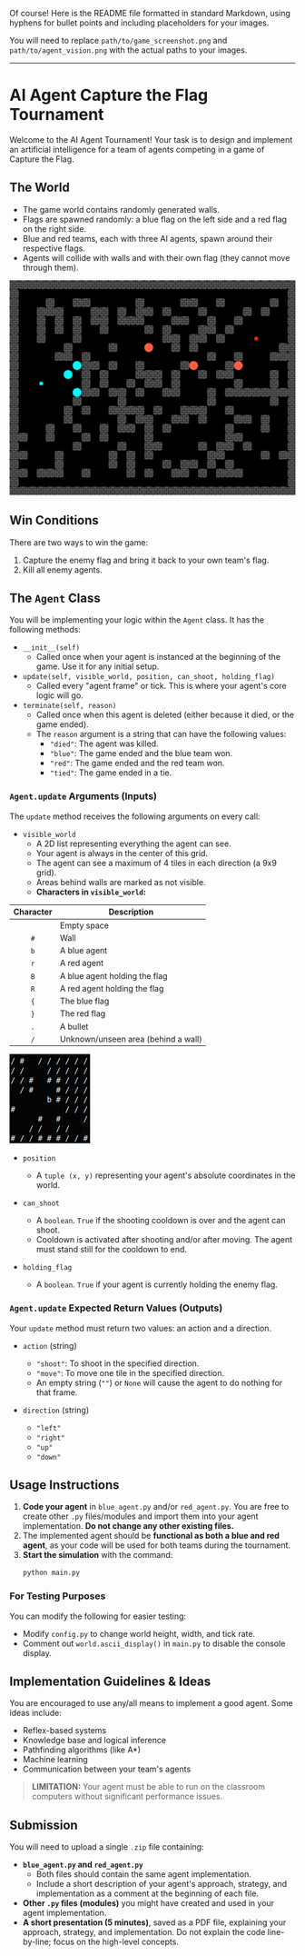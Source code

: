 Of course! Here is the README file formatted in standard Markdown, using hyphens for bullet points and including placeholders for your images.

You will need to replace `path/to/game_screenshot.png` and `path/to/agent_vision.png` with the actual paths to your images.

---

# AI Agent Capture the Flag Tournament

Welcome to the AI Agent Tournament! Your task is to design and implement an artificial intelligence for a team of agents competing in a game of Capture the Flag.

## The World

-   The game world contains randomly generated walls.
-   Flags are spawned randomly: a blue flag on the left side and a red flag on the right side.
-   Blue and red teams, each with three AI agents, spawn around their respective flags.
-   Agents will collide with walls and with their own flag (they cannot move through them).

![A screenshot of the game in progress, showing blue and red agents, flags, and walls.](game_screenshot.png)

## Win Conditions

There are two ways to win the game:
1.  Capture the enemy flag and bring it back to your own team's flag.
2.  Kill all enemy agents.

## The `Agent` Class

You will be implementing your logic within the `Agent` class. It has the following methods:

-   `__init__(self)`
    -   Called once when your agent is instanced at the beginning of the game. Use it for any initial setup.
-   `update(self, visible_world, position, can_shoot, holding_flag)`
    -   Called every "agent frame" or tick. This is where your agent's core logic will go.
-   `terminate(self, reason)`
    -   Called once when this agent is deleted (either because it died, or the game ended).
    -   The `reason` argument is a string that can have the following values:
        -   `"died"`: The agent was killed.
        -   `"blue"`: The game ended and the blue team won.
        -   `"red"`: The game ended and the red team won.
        -   `"tied"`: The game ended in a tie.

### `Agent.update` Arguments (Inputs)

The `update` method receives the following arguments on every call:

-   `visible_world`
    -   A 2D list representing everything the agent can see.
    -   Your agent is always in the center of this grid.
    -   The agent can see a maximum of 4 tiles in each direction (a 9x9 grid).
    -   Areas behind walls are marked as not visible.
    -   **Characters in `visible_world`:**

| Character | Description |
| :---: | --- |
| ` ` | Empty space |
| `#` | Wall |
| `b` | A blue agent |
| `r` | A red agent |
| `B` | A blue agent holding the flag |
| `R` | A red agent holding the flag |
| `{` | The blue flag |
| `}` | The red flag |
| `.` | A bullet |
| `/` | Unknown/unseen area (behind a wall) |

![An example of the 9x9 ASCII grid that an agent sees.](agent_vision.png)

-   `position`
    -   A `tuple (x, y)` representing your agent's absolute coordinates in the world.

-   `can_shoot`
    -   A `boolean`. `True` if the shooting cooldown is over and the agent can shoot.
    -   Cooldown is activated after shooting and/or after moving. The agent must stand still for the cooldown to end.

-   `holding_flag`
    -   A `boolean`. `True` if your agent is currently holding the enemy flag.

### `Agent.update` Expected Return Values (Outputs)

Your `update` method must return two values: an action and a direction.

-   `action` (string)
    -   `"shoot"`: To shoot in the specified direction.
    -   `"move"`: To move one tile in the specified direction.
    -   An empty string (`""`) or `None` will cause the agent to do nothing for that frame.

-   `direction` (string)
    -   `"left"`
    -   `"right"`
    -   `"up"`
    -   `"down"`

## Usage Instructions

1.  **Code your agent** in `blue_agent.py` and/or `red_agent.py`. You are free to create other `.py` files/modules and import them into your agent implementation. **Do not change any other existing files.**
2.  The implemented agent should be **functional as both a blue and red agent**, as your code will be used for both teams during the tournament.
3.  **Start the simulation** with the command:
    ```bash
    python main.py
    ```

### For Testing Purposes

You can modify the following for easier testing:
-   Modify `config.py` to change world height, width, and tick rate.
-   Comment out `world.ascii_display()` in `main.py` to disable the console display.

## Implementation Guidelines & Ideas

You are encouraged to use any/all means to implement a good agent. Some ideas include:
-   Reflex-based systems
-   Knowledge base and logical inference
-   Pathfinding algorithms (like A*)
-   Machine learning
-   Communication between your team's agents

> **LIMITATION:** Your agent must be able to run on the classroom computers without significant performance issues.

## Submission

You will need to upload a single `.zip` file containing:

-   **`blue_agent.py` and `red_agent.py`**
    -   Both files should contain the same agent implementation.
    -   Include a short description of your agent's approach, strategy, and implementation as a comment at the beginning of each file.
-   **Other `.py` files (modules)** you might have created and used in your agent implementation.
-   **A short presentation (5 minutes)**, saved as a PDF file, explaining your approach, strategy, and implementation. Do not explain the code line-by-line; focus on the high-level concepts.